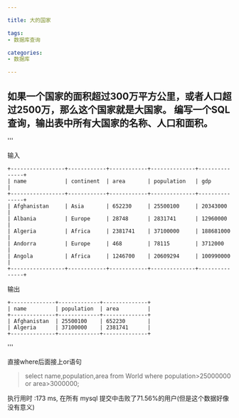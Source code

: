 ```yaml
---

title: 大的国家

tags:
- 数据库查询

categories:
- 数据库

---
```

如果一个国家的面积超过300万平方公里，或者人口超过2500万，那么这个国家就是大国家。
编写一个SQL查询，输出表中所有大国家的名称、人口和面积。
---

'''

输入

    +-----------------+------------+------------+--------------+---------------+
    | name            | continent  | area       | population   | gdp           |
    +-----------------+------------+------------+--------------+---------------+
    | Afghanistan     | Asia       | 652230     | 25500100     | 20343000      |
    | Albania         | Europe     | 28748      | 2831741      | 12960000      |
    | Algeria         | Africa     | 2381741    | 37100000     | 188681000     |
    | Andorra         | Europe     | 468        | 78115        | 3712000       |
    | Angola          | Africa     | 1246700    | 20609294     | 100990000     |
    +-----------------+------------+------------+--------------+---------------+

输出

    +--------------+-------------+--------------+
    | name         | population  | area         |
    +--------------+-------------+--------------+
    | Afghanistan  | 25500100    | 652230       |
    | Algeria      | 37100000    | 2381741      |
    +--------------+-------------+--------------+


'''

直接where后面接上or语句

> select name,population,area from World where population>25000000 or area>3000000;

执行用时 :173 ms, 在所有 mysql 提交中击败了71.56%的用户(但是这个数据好像没有意义)